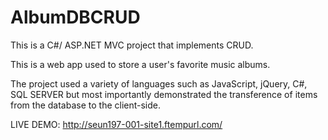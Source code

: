 # AlbumDBCRUD

This is a C#/ ASP.NET MVC project that implements CRUD.

This is a web app used to store a user's favorite music albums.

The project used a variety of languages such as JavaScript, jQuery, C#, SQL SERVER but most importantly demonstrated the transference of items from the database to the client-side.

LIVE DEMO: http://seun197-001-site1.ftempurl.com/
